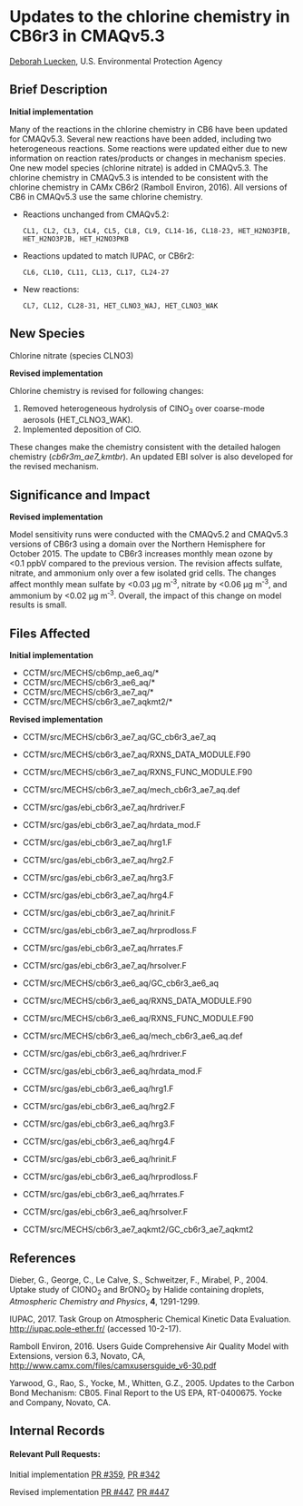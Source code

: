 # Updates to the chlorine chemistry in CB6r3 in CMAQv5.3

[Deborah Luecken](mailto:luecken.deborah@epa.gov), U.S. Environmental Protection Agency

## Brief Description

**Initial implementation**

Many of the reactions in the chlorine chemistry in CB6 have been updated for CMAQv5.3. Several new reactions have been added, including two heterogeneous reactions. Some reactions were updated either due to new information on reaction rates/products or changes in mechanism species. One new model species (chlorine nitrate) is added in CMAQv5.3. The chlorine chemistry in CMAQv5.3 is intended to be consistent with the chlorine chemistry in CAMx CB6r2 (Ramboll Environ, 2016). All versions of CB6 in CMAQv5.3 use the same chlorine chemistry.

* Reactions unchanged from CMAQv5.2:

      CL1, CL2, CL3, CL4, CL5, CL8, CL9, CL14-16, CL18-23, HET_H2NO3PIB, HET_H2NO3PJB, HET_H2NO3PKB 

* Reactions updated to match IUPAC, or CB6r2:

      CL6, CL10, CL11, CL13, CL17, CL24-27

* New reactions:

      CL7, CL12, CL28-31, HET_CLNO3_WAJ, HET_CLNO3_WAK 
 

## New Species
Chlorine nitrate (species CLNO3)

**Revised implementation**

Chlorine chemistry is revised for following changes:
1. Removed heterogeneous hydrolysis of ClNO<sub>3</sub> over coarse-mode aerosols (HET_CLNO3_WAK).
2. Implemented deposition of ClO.

These changes make the chemistry consistent with the detailed halogen chemistry (*cb6r3m_ae7_kmtbr*). An updated EBI solver is also developed for the revised mechanism.  

## Significance and Impact

**Revised implementation**

Model sensitivity runs were conducted with the CMAQv5.2 and CMAQv5.3 versions of CB6r3 using a domain over the Northern Hemisphere for October 2015. The update to CB6r3 increases monthly mean ozone by <0.1&nbsp;ppbV compared to the previous version. The revision affects sulfate, nitrate, and ammonium only over a few isolated grid cells. The changes affect monthly mean sulfate by <0.03&nbsp;&#956;g&nbsp;m<sup>&#8209;3</sup>, nitrate by <0.06&nbsp;&#956;g&nbsp;m<sup>&#8209;3</sup>, and ammonium by <0.02&nbsp;&#956;g&nbsp;m<sup>&#8209;3</sup>. Overall, the impact of this change on model results is small.

## Files Affected

**Initial implementation**
* CCTM/src/MECHS/cb6mp_ae6_aq/*
* CCTM/src/MECHS/cb6r3_ae6_aq/*
* CCTM/src/MECHS/cb6r3_ae7_aq/*
* CCTM/src/MECHS/cb6r3_ae7_aqkmt2/*

**Revised implementation**

* CCTM/src/MECHS/cb6r3_ae7_aq/GC_cb6r3_ae7_aq
* CCTM/src/MECHS/cb6r3_ae7_aq/RXNS_DATA_MODULE.F90
* CCTM/src/MECHS/cb6r3_ae7_aq/RXNS_FUNC_MODULE.F90
* CCTM/src/MECHS/cb6r3_ae7_aq/mech_cb6r3_ae7_aq.def

* CCTM/src/gas/ebi_cb6r3_ae7_aq/hrdriver.F
* CCTM/src/gas/ebi_cb6r3_ae7_aq/hrdata_mod.F
* CCTM/src/gas/ebi_cb6r3_ae7_aq/hrg1.F
* CCTM/src/gas/ebi_cb6r3_ae7_aq/hrg2.F
* CCTM/src/gas/ebi_cb6r3_ae7_aq/hrg3.F
* CCTM/src/gas/ebi_cb6r3_ae7_aq/hrg4.F
* CCTM/src/gas/ebi_cb6r3_ae7_aq/hrinit.F
* CCTM/src/gas/ebi_cb6r3_ae7_aq/hrprodloss.F
* CCTM/src/gas/ebi_cb6r3_ae7_aq/hrrates.F
* CCTM/src/gas/ebi_cb6r3_ae7_aq/hrsolver.F

* CCTM/src/MECHS/cb6r3_ae6_aq/GC_cb6r3_ae6_aq
* CCTM/src/MECHS/cb6r3_ae6_aq/RXNS_DATA_MODULE.F90
* CCTM/src/MECHS/cb6r3_ae6_aq/RXNS_FUNC_MODULE.F90
* CCTM/src/MECHS/cb6r3_ae6_aq/mech_cb6r3_ae6_aq.def
* CCTM/src/gas/ebi_cb6r3_ae6_aq/hrdriver.F
* CCTM/src/gas/ebi_cb6r3_ae6_aq/hrdata_mod.F
* CCTM/src/gas/ebi_cb6r3_ae6_aq/hrg1.F
* CCTM/src/gas/ebi_cb6r3_ae6_aq/hrg2.F
* CCTM/src/gas/ebi_cb6r3_ae6_aq/hrg3.F
* CCTM/src/gas/ebi_cb6r3_ae6_aq/hrg4.F
* CCTM/src/gas/ebi_cb6r3_ae6_aq/hrinit.F
* CCTM/src/gas/ebi_cb6r3_ae6_aq/hrprodloss.F
* CCTM/src/gas/ebi_cb6r3_ae6_aq/hrrates.F
* CCTM/src/gas/ebi_cb6r3_ae6_aq/hrsolver.F

* CCTM/src/MECHS/cb6r3_ae7_aqkmt2/GC_cb6r3_ae7_aqkmt2

## References

Dieber, G., George, C., Le Calve, S., Schweitzer, F., Mirabel, P., 2004.  Uptake study of ClONO<sub>2</sub> and BrONO<sub>2</sub> by Halide containing droplets, _Atmospheric Chemistry and Physics_, **4**, 1291-1299. 

IUPAC, 2017. Task Group on Atmospheric Chemical Kinetic Data Evaluation.  http://iupac.pole-ether.fr/ (accessed 10-2-17).

Ramboll Environ, 2016.  Users Guide Comprehensive Air Quality Model with Extensions, version 6.3, Novato, CA, http://www.camx.com/files/camxusersguide_v6-30.pdf

Yarwood, G., Rao, S., Yocke, M., Whitten, G.Z., 2005. Updates to the Carbon Bond Mechanism: CB05.  Final Report to the US EPA, RT-0400675. Yocke and Company, Novato, CA.

## Internal Records
#### Relevant Pull Requests:

Initial implementation
[PR #359](https://github.com/USEPA/CMAQ_Dev/pull/359), [PR #342](https://github.com/USEPA/CMAQ_Dev/pull/342)

Revised implementation
[PR #447](https://github.com/USEPA/CMAQ_Dev/pull/447), [PR #447](https://github.com/USEPA/CMAQ_Dev/pull/447)



